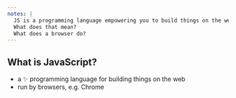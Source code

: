 ```yaml
---
notes: |
  JS is a programming language empowering you to build things on the web
  What does that mean?
  What does a browser do?
---
```


## What is JavaScript?

- a ✨ programming language for building things on the web
- run by browsers, e.g. Chrome 
